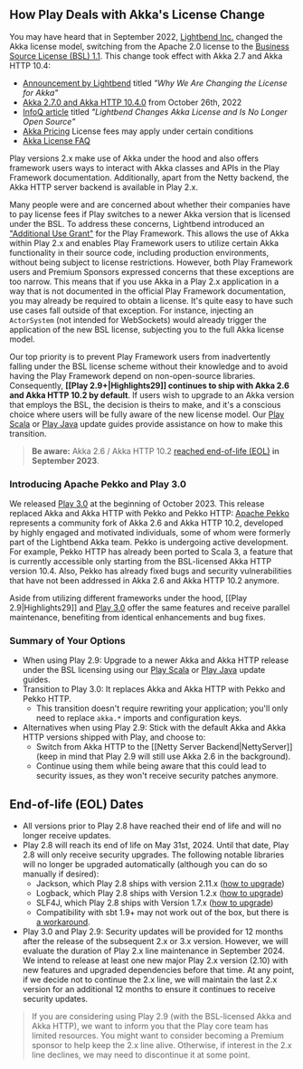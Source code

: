 <!--- Copyright (C) from 2022 The Play Framework Contributors <https://github.com/playframework>, 2011-2021 Lightbend Inc. <https://www.lightbend.com> -->

## How Play Deals with Akka's License Change

You may have heard that in September 2022, [Lightbend Inc.](https://www.lightbend.com/) changed the Akka license model, switching from the Apache 2.0 license to the [Business Source License (BSL) 1.1](https://www.lightbend.com/akka/license).
This change took effect with Akka 2.7 and Akka HTTP 10.4:

- [Announcement by Lightbend](https://www.lightbend.com/blog/why-we-are-changing-the-license-for-akka) titled _"Why We Are Changing the License for Akka"_
- [Akka 2.7.0 and Akka HTTP 10.4.0](https://akka.io/blog/news/2022/10/26/akka-22.10-released) from October 26th, 2022
- [InfoQ article](https://www.infoq.com/news/2022/09/akka-no-longer-open-source/) titled _"Lightbend Changes Akka License and Is No Longer Open Source"_
- [Akka Pricing](https://www.lightbend.com/akka#pricing) License fees may apply under certain conditions
- [Akka License FAQ](https://www.lightbend.com/akka/license-faq)

Play versions 2.x make use of Akka under the hood and also offers framework users ways to interact with Akka classes and APIs in the Play Framework documentation. Additionally, apart from the Netty backend, the Akka HTTP server backend is available in Play 2.x.

Many people were and are concerned about whether their companies have to pay license fees if Play switches to a newer Akka version that is licensed under the BSL. To address these concerns, Lightbend introduced an ["Additional Use Grant"](https://www.lightbend.com/akka/license) for the Play Framework. This allows the use of Akka within Play 2.x and enables Play Framework users to utilize certain Akka functionality in their source code, including production environments, without being subject to license restrictions. However, both Play Framework users and Premium Sponsors expressed concerns that these exceptions are too narrow. This means that if you use Akka in a Play 2.x application in a way that is not documented in the official Play Framework documentation, you may already be required to obtain a license. It's quite easy to have such use cases fall outside of that exception. For instance, injecting an `ActorSystem` (not intended for WebSockets) would already trigger the application of the new BSL license, subjecting you to the full Akka license model.

Our top priority is to prevent Play Framework users from inadvertently falling under the BSL license scheme without their knowledge and to avoid having the Play Framework depend on non-open-source libraries. Consequently, **[[Play 2.9+|Highlights29]] continues to ship with Akka 2.6 and Akka HTTP 10.2 by default**. <!--These versions are the last purely open-source iterations of Akka.--> If users wish to upgrade to an Akka version that employs the BSL, the decision is theirs to make, and it's a conscious choice where users will be fully aware of the new license model. Our [Play Scala](https://www.playframework.com/documentation/2.9.x/ScalaAkka#Updating-Akka-version) or [Play Java](https://www.playframework.com/documentation/2.9.x/JavaAkka#Updating-Akka-version) update guides provide assistance on how to make this transition.

> **Be aware:** Akka 2.6 / Akka HTTP 10.2 [reached end-of-life (EOL)](https://twitter.com/akkateam/status/1568297981421694976) **in September 2023**.

### Introducing Apache Pekko and Play 3.0

We released [Play 3.0](https://www.playframework.com/documentation/latest/Highlights30) at the beginning of October 2023. This release replaced Akka and Akka HTTP with Pekko and Pekko HTTP: [Apache Pekko](https://pekko.apache.org/) represents a community fork of Akka 2.6 and Akka HTTP 10.2, developed by highly engaged and motivated individuals, some of whom were formerly part of the Lightbend Akka team. Pekko is undergoing active development. For example, Pekko HTTP has already been ported to Scala 3, a feature that is currently accessible only starting from the BSL-licensed Akka HTTP version 10.4. Also, Pekko has already fixed bugs and security vulnerabilities that have not been addressed in Akka 2.6 and Akka HTTP 10.2 anymore.

Aside from utilizing different frameworks under the hood, [[Play 2.9|Highlights29]] and [Play 3.0](https://www.playframework.com/documentation/latest/Highlights30) offer the same features and receive parallel maintenance, benefiting from identical enhancements and bug fixes.

### Summary of Your Options

- When using Play 2.9: Upgrade to a newer Akka and Akka HTTP release under the BSL licensing using our [Play Scala](https://www.playframework.com/documentation/2.9.x/ScalaAkka#Updating-Akka-version) or [Play Java](https://www.playframework.com/documentation/2.9.x/JavaAkka#Updating-Akka-version) update guides.
- Transition to Play 3.0: It replaces Akka and Akka HTTP with Pekko and Pekko HTTP.
    - This transition doesn't require rewriting your application; you'll only need to replace `akka.*` imports and configuration keys.
- Alternatives when using Play 2.9: Stick with the default Akka and Akka HTTP versions shipped with Play, and choose to:
    - Switch from Akka HTTP to the [[Netty Server Backend|NettyServer]] (keep in mind that Play 2.9 will still use Akka 2.6 in the background).
    - Continue using them while being aware that this could lead to security issues, as they won't receive security patches anymore.

## End-of-life (EOL) Dates

- All versions prior to Play 2.8 have reached their end of life and will no longer receive updates.
- Play 2.8 will reach its end of life on May 31st, 2024. Until that date, Play 2.8 will only receive security upgrades. The following notable libraries will no longer be upgraded automatically (although you can do so manually if desired):
    - Jackson, which Play 2.8 ships with version 2.11.x ([how to upgrade](https://github.com/orgs/playframework/discussions/11222))
    - Logback, which Play 2.8 ships with Version 1.2.x ([how to upgrade](https://github.com/playframework/playframework/issues/11499#issuecomment-1285654119))
    - SLF4J, which Play 2.8 ships with Version 1.7.x ([how to upgrade](https://github.com/playframework/playframework/issues/11499#issuecomment-1285654119))
    - Compatibility with sbt 1.9+ may not work out of the box, but there is [a workaround](https://github.com/playframework/playframework/releases/tag/2.8.19#user-content-sbt19comp).
- Play 3.0 and Play 2.9: Security updates will be provided for 12 months after the release of the subsequent 2.x or 3.x version. However, we will evaluate the duration of Play 2.x line maintenance in September 2024. We intend to release at least one new major Play 2.x version (2.10) with new features and upgraded dependencies before that time. At any point, if we decide not to continue the 2.x line, we will maintain the last 2.x version for an additional 12 months to ensure it continues to receive security updates.

> If you are considering using Play 2.9 (with the BSL-licensed Akka and Akka HTTP), we want to inform you that the Play core team has limited resources. You might want to consider becoming a Premium sponsor to help keep the 2.x line alive. Otherwise, if interest in the 2.x line declines, we may need to discontinue it at some point.
